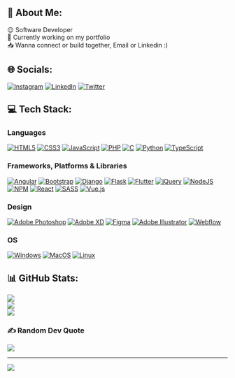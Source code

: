 <!-- ### Hi there 👋 -->

## 👾 About Me: 
😌 Software Developer<br>
💼 Currently working on my portfolio<br>
📥 Wanna connect or build together, Email or Linkedin :)


## 🌐 Socials:
[![Instagram](https://img.shields.io/badge/Instagram-%23E4405F.svg?logo=Instagram&logoColor=white)](https://instagram.com/x33zp.web?igshid=OGQ5ZDc2ODk2ZA==) 
[![LinkedIn](https://img.shields.io/badge/LinkedIn-%230077B5.svg?logo=linkedin&logoColor=white)](https://www.linkedin.com/in/zubby-peculiar-379809222) 
[![Twitter](https://img.shields.io/badge/Twitter-%231DA1F2.svg?logo=Twitter&logoColor=white)](https://twitter.com/x33zp_web) 

## 💻 Tech Stack:
### Languages
[![HTML5](https://img.shields.io/badge/html5-%23E34F26.svg?style=flat-square&logo=html5&logoColor=white)](https://github.com/zubbypeculiar)
[![CSS3](https://img.shields.io/badge/css3-%231572B6.svg?style=flat-square&logo=css3&logoColor=white)](https://github.com/zubbypeculiar)
[![JavaScript](https://img.shields.io/badge/javascript-%23323330.svg?style=flat-square&logo=javascript&logoColor=%23F7DF1E)](https://github.com/zubbypeculiar)
[![PHP](https://img.shields.io/badge/php-%23777BB4.svg?style=flat-square&logo=php&logoColor=white)](https://github.com/zubbypeculiar)
[![C](https://img.shields.io/badge/c-%2300599C.svg?style=flat-square&logo=c&logoColor=white)](https://github.com/zubbypeculiar)
[![Python](https://img.shields.io/badge/python-3670A0?style=flat-square&logo=python&logoColor=ffdd54)](https://github.com/zubbypeculiar)
[![TypeScript](https://img.shields.io/badge/typescript-%23007ACC.svg?style=flat-square&logo=typescript&logoColor=white)](https://github.com/zubbypeculiar)


### Frameworks, Platforms & Libraries
[![Angular](https://img.shields.io/badge/angular-%23DD0031.svg?style=flat-square&logo=angular&logoColor=white)](https://github.com/zubbypeculiar) 
[![Bootstrap](https://img.shields.io/badge/bootstrap-%23563D7C.svg?style=flat-square&logo=bootstrap&logoColor=white)](https://github.com/zubbypeculiar) 
[![Django](https://img.shields.io/badge/django-%23092E20.svg?style=flat-square&logo=django&logoColor=white)](https://github.com/zubbypeculiar) 
[![Flask](https://img.shields.io/badge/flask-%23000.svg?style=flat-square&logoo=flask&logoColor=black)](https://github.com/zubbypeculiar) 
[![Flutter](https://img.shields.io/badge/Flutter-%2302569B.svg?style=flat-square&logo=Flutter&logoColor=white)](https://github.com/zubbypeculiar) 
[![jQuery](https://img.shields.io/badge/jquery-%230769AD.svg?style=flat-square&logo=jquery&logoColor=white)](https://github.com/zubbypeculiar) 
[![NodeJS](https://img.shields.io/badge/node.js-6DA55F?style=flat-square&logo=node.js&logoColor=white)](https://github.com/zubbypeculiar) 
[![NPM](https://img.shields.io/badge/NPM-%23000000.svg?style=flat-square&logo=npm&logoColor=white)](https://github.com/zubbypeculiar) 
[![React](https://img.shields.io/badge/react-%2320232a.svg?style=flat-square&logo=react&logoColor=%2361DAFB)](https://github.com/zubbypeculiar) 
[![SASS](https://img.shields.io/badge/SASS-hotpink.svg?style=flat-square&logo=SASS&logoColor=white)](https://github.com/zubbypeculiar) 
[![Vue.js](https://img.shields.io/badge/vuejs-%2335495e.svg?style=flat-square&logo=vuedotjs&logoColor=%234FC08D)](https://github.com/zubbypeculiar) 

### Design
[![Adobe Photoshop](https://img.shields.io/badge/adobephotoshop-%2331A8FF.svg?style=flat-square&logo=adobephotoshop&logoColor=white)](https://github.com/zubbypeculiar)
[![Adobe XD](https://img.shields.io/badge/Adobe%20XD-470137?style=flat-square&logo=Adobe%20XD&logoColor=#FF61F6)](https://github.com/zubbypeculiar)
[![Figma](https://img.shields.io/badge/figma-%23F24E1E.svg?style=flat-square&logo=figma&logoColor=white)](https://github.com/zubbypeculiar) 
[![Adobe Illustrator](https://img.shields.io/badge/adobeillustrator-%23FF9A00.svg?style=flat-square&logo=adobeillustrator&logoColor=white)](https://github.com/zubbypeculiar) 
[![Webflow](https://img.shields.io/badge/Webflow-4353FF?style=flat-square&logo=webflow&logoColor=white)](https://github.com/zubbypeculiar)

### OS
[![Windows](https://img.shields.io/badge/Windows-black?style=for-the-badge&logo=Windows)](https://github.com/zubbypeculiar)
[![MacOS](https://img.shields.io/badge/macos-black?style=for-the-badge&logo=macos&color=black)](https://github.com/zubbypeculiar) 
[![Linux](https://img.shields.io/badge/linux-black?style=for-the-badge&logo=Linux)](https://github.com/zubbypeculiar)

## 📊 GitHub Stats:
[![](https://github-readme-stats.vercel.app/api?username=zubbypeculiar&theme=gotham&hide_border=true&include_all_commits=false&count_private=true)](https://github.com/zubbypeculiar)<br/>
[![](https://github-readme-streak-stats.herokuapp.com/?user=zubbypeculiar&theme=gotham&hide_border=true)](https://github.com/zubbypeculiar)<br/>
[![](https://github-readme-stats.vercel.app/api/top-langs/?username=zubbypeculiar&theme=gotham&hide_border=true&include_all_commits=false&count_private=true&layout=compact)](https://github.com/zubbypeculiar)

### ✍️ Random Dev Quote
[![](https://quotes-github-readme.vercel.app/api?type=horizontal&theme=dark)](https://github.com/zubbypeculiar)

 <!-- ### 😂 Random Dev Meme
<img src="https://rm.up.railway.app/" width="512px"/> -->

---
[![](https://visitcount.itsvg.in/api?id=zubbypeculiar&icon=5&color=3)](https://github.com/zubbypeculiar)

<!-- Proudly created with GPRM ( https://gprm.itsvg.in ) -->
